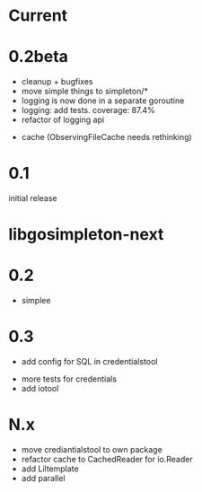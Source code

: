Current
=======

0.2beta
=======

- cleanup + bugfixes
- move simple things to simpleton/*
- logging is now done in a separate goroutine
- logging: add tests. coverage: 87.4%
- refactor of logging api
+ cache (ObservingFileCache needs rethinking)

0.1
===
initial release



libgosimpleton-next
===================

0.2
===
+ simplee

0.3
===
+ add config for SQL in credentialstool
- more tests for credentials
- add iotool

N.x
===
- move crediantialstool to own package
- refactor cache to CachedReader for io.Reader
- add Liltemplate
- add parallel
